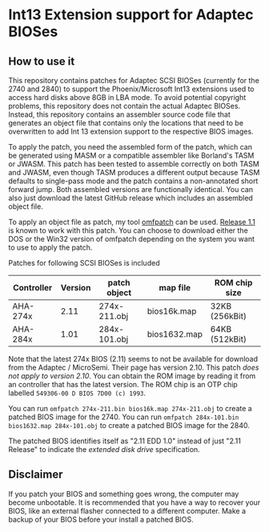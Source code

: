 Int13 Extension support for Adaptec BIOSes
==========================================

How to use it
-------------

This repository contains patches for Adaptec SCSI BIOSes (currently for the 2740 and 2840) to support the Phoenix/Microsoft Int13 extensions used to access hard disks above 8GB in LBA mode. To avoid potential copyright problems, this repository does not contain the actual Adaptec BIOSes. Instead, this repository contains an assembler source code file that generates an object file that contains only the locations that need to be overwritten to add Int 13 extension support to the respective BIOS images.

To apply the patch, you need the assembled form of the patch, which can be generated using MASM or a compatible assembler like Borland's TASM or JWASM. This patch has been tested to assemble correctly on both TASM and JWASM, even though TASM produces a different output because TASM defaults to single-pass mode and the patch contains a non-annotated short forward jump. Both assembled versions are functionally identical. You can also just download the latest GitHub release which includes an assembled object file.

To apply an object file as patch, my tool [omfpatch](https://github.com/karcherm/omfpatch) can be used. [Release 1.1](https://github.com/karcherm/omfpatch/releases/tag/v1.1) is known to work with this patch. You can choose to download either the DOS or the Win32 version of omfpatch depending on the system you want to use to apply the patch.

Patches for following SCSI BIOSes is included

Controller | Version | patch object | map file     | ROM chip size
-----------|---------|--------------|--------------|---------------
AHA-274x   |  2.11   | 274x-211.obj | bios16k.map  | 32KB (256kBit)
AHA-284x   |  1.01   | 284x-101.obj | bios1632.map | 64KB (512kBit)

Note that the latest 274x BIOS (2.11) seems to not be available for download from the Adaptec / MicroSemi. Their page has version 2.10. This patch *does not apply to version 2.10*. You can obtain the ROM image by reading it from an controller that has the latest version. The ROM chip is an OTP chip labelled `549306-00 D BIOS 7D00 (c) 1993`.

You can run `omfpatch 274x-211.bin bios16k.map 274x-211.obj` to create a patched BIOS image for the 2740.
You can run `omfpatch 284x-101.bin bios1632.map 284x-101.obj` to create a patched BIOS image for the 2840.

The patched BIOS identifies itself as "2.11 EDD 1.0" instead of just "2.11 Release" to indicate the *extended disk drive* specification.

Disclaimer
----------

If you patch your BIOS and something goes wrong, the computer may become unbootable. It is recommended that you have a way to recover your BIOS, like an external flasher connected to a different computer. Make a backup of your BIOS before your install a patched BIOS.
